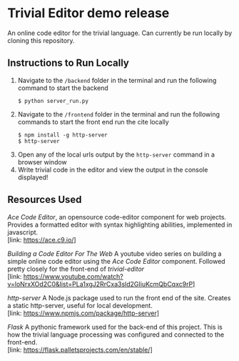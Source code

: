 # Trivial Editor demo release
An online code editor for the trivial language. Can currently be run locally by cloning this repository. 

## Instructions to Run Locally
1. Navigate to the `/backend` folder in the terminal and run the following command to start the backend
    ```console
    $ python server_run.py
    ```
2. Navigate to the `/frontend` folder in the terminal and run the following commands to start the front end run the cite locally
    ```console
    $ npm install -g http-server
    $ http-server
    ```
3. Open any of the local urls output by the ```http-server``` command in a browser window
4. Write trivial code in the editor and view the output in the console displayed!

## Resources Used
*Ace Code Editor*, an opensource code-editor component for web projects. Provides a formatted editor with syntax highlighting abilities, implemented in javascript. <br>[link: https://ace.c9.io/]

*Building a Code Editor For The Web* A youtube video series on building a simple online code editor using the *Ace Code Editor* component. Followed pretty closely for the front-end of *trivial-editor* <br> [link: https://www.youtube.com/watch?v=loNrxXOd2C0&list=PLa1xgJ2RrCxa3sld2GIiuKcmQbCqxc9rP]

*http-server* A Node.js package used to run the front end of the site. Creates a static http-server, useful for local development. <br>[link: https://www.npmjs.com/package/http-server]

*Flask* A pythonic framework used for the back-end of this project. This is how the trivial language processing was configured and connected to the front-end. <br>[link: https://flask.palletsprojects.com/en/stable/]